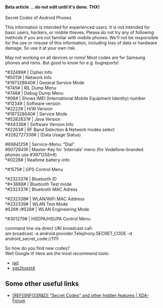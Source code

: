 #### Beta article ... do not edit until it's done. THX!
Secret Codes of Android Phones


This information is intended for experienced users. It is not intended for basic users, hackers, or mobile thieves. Please do not try any of following methods if you are not familiar with mobile phones. We'll not be responsible for the use or misuse of this information, including loss of data or hardware damage. So use it at your own risk.


May not working on all devices or roms! Most codes are for Samsung phones and roms. But good to know for e.g. bugreports!

*#32489#       | Cipher Info <br>
*#0011#        | Network Info <br>
*#197328640#   | General Service Mode <br>
*#745#         | RIL Dump Menu <br>
*#746#         | Debug Dump Menu <br>
*#06#          | Shows IMEI (International Mobile Equipment Identity) number <br>
*#1234#        | Software version <br>
*#2222#        | H/W Version <br>
*#197328640#   | Service Mode <br>
*#5282837#     | Java Version <br>
*#44336#       | Software Version Info <br>
*#2263#        | RF Band Selection & Network modes select <br>
*#3282727336*# | (Data Usage Status) <br>

*#6984125*#    | Service-Menu: “Dial” <br>
*#9072641*#    | Master-Key for ‘Internals’ menu (for Vodafone-branded phones use #3971258*#) <br>
*#0228#        | Realtime battery-info <br>


*#1575#        | GPS Control Menu <br>

*#232337#      | Bluetooth ID <br>
*#*3888#       | Bluetooth Test mode <br>
*#232337#      | Bluetooth MAC Adress <br>


*#232338#      | WLAN/WiFi MAC Address <br>
*#232339#      | WLAN Test Mode <br>
*#526# /*#528# | WLAN Engineering Mode <br>


*#301279#      | HSDPA/HSUPA Control Menu


command line via direct URI broadcast call: <br>
am broadcast -a android.provider.Telephony.SECRET_CODE -d android_secret_code://1111


So how do you find new codes?<br>
Well Google it! Here are the most recommend tools:<br>
* [jad](http://www.varaneckas.com/jad/) 
* [sgs2toext4](http://forum.xda-developers.com/attachment.php?attachmentid=645192&d=1309768531)


## Some other useful links
* [[REF][INFO][R&D] "Secret Codes" and other hidden features | XDA-Forum](http://forum.xda-developers.com/showthread.php?t=1687249) 